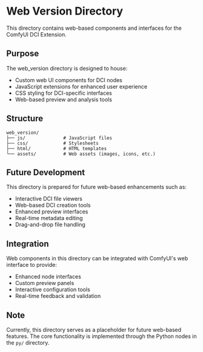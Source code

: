 # Web Version Directory

This directory contains web-based components and interfaces for the ComfyUI DCI Extension.

## Purpose

The web_version directory is designed to house:
- Custom web UI components for DCI nodes
- JavaScript extensions for enhanced user experience
- CSS styling for DCI-specific interfaces
- Web-based preview and analysis tools

## Structure

```
web_version/
├── js/              # JavaScript files
├── css/             # Stylesheets
├── html/            # HTML templates
└── assets/          # Web assets (images, icons, etc.)
```

## Future Development

This directory is prepared for future web-based enhancements such as:
- Interactive DCI file viewers
- Web-based DCI creation tools
- Enhanced preview interfaces
- Real-time metadata editing
- Drag-and-drop file handling

## Integration

Web components in this directory can be integrated with ComfyUI's web interface to provide:
- Enhanced node interfaces
- Custom preview panels
- Interactive configuration tools
- Real-time feedback and validation

## Note

Currently, this directory serves as a placeholder for future web-based features. The core functionality is implemented through the Python nodes in the `py/` directory.
